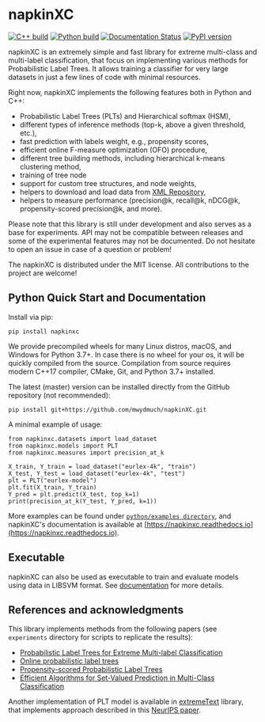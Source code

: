 # napkinXC 
[![C++ build](https://github.com/mwydmuch/napkinXC/workflows/C++%20build/badge.svg)](https://github.com/mwydmuch/napkinXC/actions/workflows/cpp-build.yml)
[![Python build](https://github.com/mwydmuch/napkinXC/workflows/Python%20build/badge.svg)](https://github.com/mwydmuch/napkinXC/actions/workflows/python-build.yml)
[![Documentation Status](https://readthedocs.org/projects/napkinxc/badge/?version=latest)](https://napkinxc.readthedocs.io/en/latest/?badge=latest)
[![PyPI version](https://badge.fury.io/py/napkinxc.svg)](https://badge.fury.io/py/napkinxc) 

napkinXC is an extremely simple and fast library for extreme multi-class and multi-label classification, 
that focus on implementing various methods for Probabilistic Label Trees.
It allows training a classifier for very large datasets in just a few lines of code with minimal resources.

Right now, napkinXC implements the following features both in Python and C++:
- Probabilistic Label Trees (PLTs) and Hierarchical softmax (HSM),
- different types of inference methods (top-k, above a given threshold, etc.),
- fast prediction with labels weight, e.g., propensity scores,
- efficient online F-measure optimization (OFO) procedure,
- different tree building methods, including hierarchical k-means clustering method,
- training of tree node
- support for custom tree structures, and node weights, 
- helpers to download and load data from [XML Repository](http://manikvarma.org/downloads/XC/XMLRepository.html),
- helpers to measure performance (precision@k, recall@k, nDCG@k, propensity-scored precision@k, and more).

Please note that this library is still under development and also serves as a base for experiments.
API may not be compatible between releases and some of the experimental features may not be documented.
Do not hesitate to open an issue in case of a question or problem!

The napkinXC is distributed under the MIT license. 
All contributions to the project are welcome!


## Python Quick Start and Documentation

Install via pip:
```
pip install napkinxc
```
We provide precompiled wheels for many Linux distros, macOS, and Windows for Python 3.7+.
In case there is no wheel for your os, it will be quickly compiled from the source.
Compilation from source requires modern C++17 compiler, CMake, Git, and Python 3.7+ installed.


The latest (master) version can be installed directly from the GitHub repository (not recommended):
```
pip install git+https://github.com/mwydmuch/napkinXC.git
```


A minimal example of usage:
```
from napkinxc.datasets import load_dataset
from napkinxc.models import PLT
from napkinxc.measures import precision_at_k

X_train, Y_train = load_dataset("eurlex-4k", "train")
X_test, Y_test = load_dataset("eurlex-4k", "test")
plt = PLT("eurlex-model")
plt.fit(X_train, Y_train)
Y_pred = plt.predict(X_test, top_k=1)
print(precision_at_k(Y_test, Y_pred, k=1)) 
```

More examples can be found under [`python/examples directory`](https://github.com/mwydmuch/napkinXC/tree/master/python/examples),
and napkinXC's documentation is available at [https://napkinxc.readthedocs.io](https://napkinxc.readthedocs.io).


## Executable

napkinXC can also be used as executable to train and evaluate models using data in LIBSVM format.
See [documentation](https://napkinxc.readthedocs.io/en/latest/exe_usage.html) for more details.


## References and acknowledgments

This library implements methods from the following papers (see `experiments` directory for scripts to replicate the results):

- [Probabilistic Label Trees for Extreme Multi-label Classification](https://arxiv.org/abs/2009.11218)
- [Online probabilistic label trees](http://proceedings.mlr.press/v130/jasinska-kobus21a.html)
- [Propensity-scored Probabilistic Label Trees](https://dl.acm.org/doi/10.1145/3404835.3463084)
- [Efficient Algorithms for Set-Valued Prediction in Multi-Class Classification](https://link.springer.com/article/10.1007/s10618-021-00751-x)

Another implementation of PLT model is available in [extremeText](https://github.com/mwydmuch/extremeText) library, 
that implements approach described in this [NeurIPS paper](http://papers.nips.cc/paper/7872-a-no-regret-generalization-of-hierarchical-softmax-to-extreme-multi-label-classification).
